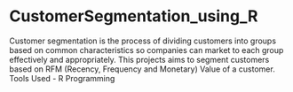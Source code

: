 # CustomerSegmentation_using_R
Customer segmentation is the process of dividing customers into groups based on common characteristics so companies can market to each group effectively and appropriately.
This projects aims to segment customers based on RFM (Recency, Frequency and Monetary) Value of a customer. 
Tools Used - R Programming 
